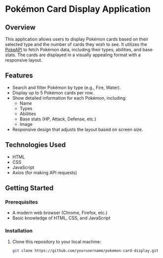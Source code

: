 # Pokémon Card Display Application

## Overview
This application allows users to display Pokémon cards based on their selected type and the number of cards they wish to see. It utilizes the [PokeAPI](https://pokeapi.co/) to fetch Pokémon data, including their types, abilities, and base stats. The cards are displayed in a visually appealing format with a responsive layout.

## Features
- Search and filter Pokémon by type (e.g., Fire, Water).
- Display up to 5 Pokémon cards per row.
- Show detailed information for each Pokémon, including:
  - Name
  - Types
  - Abilities
  - Base stats (HP, Attack, Defense, etc.)
  - Image
- Responsive design that adjusts the layout based on screen size.

## Technologies Used
- HTML
- CSS
- JavaScript
- Axios (for making API requests)

## Getting Started

### Prerequisites
- A modern web browser (Chrome, Firefox, etc.)
- Basic knowledge of HTML, CSS, and JavaScript

### Installation
1. Clone this repository to your local machine:
   ```bash
   git clone https://github.com/yourusername/pokemon-card-display.git

 
